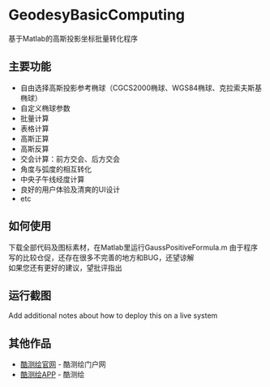 # GeodesyBasicComputing
基于Matlab的高斯投影坐标批量转化程序
## 主要功能
* 自由选择高斯投影参考椭球（CGCS2000椭球、WGS84椭球、克拉索夫斯基椭球）
* 自定义椭球参数
* 批量计算
* 表格计算
* 高斯正算
* 高斯反算
* 交会计算：前方交会、后方交会
* 角度与弧度的相互转化
* 中央子午线经度计算
* 良好的用户体验及清爽的UI设计
* etc
## 如何使用
 
下载全部代码及图标素材，在Matlab里运行GaussPositiveFormula.m
由于程序写的比较仓促，还存在很多不完善的地方和BUG，还望谅解  
如果您还有更好的建议，望批评指出
## 运行截图
 
Add additional notes about how to deploy this on a live system
 
## 其他作品
 
* [酷测绘官网](https://www.kucehui.com) - 酷测绘门户网
* [酷测绘APP](https://www.coolapk.com/apk/292226) - 酷测绘
